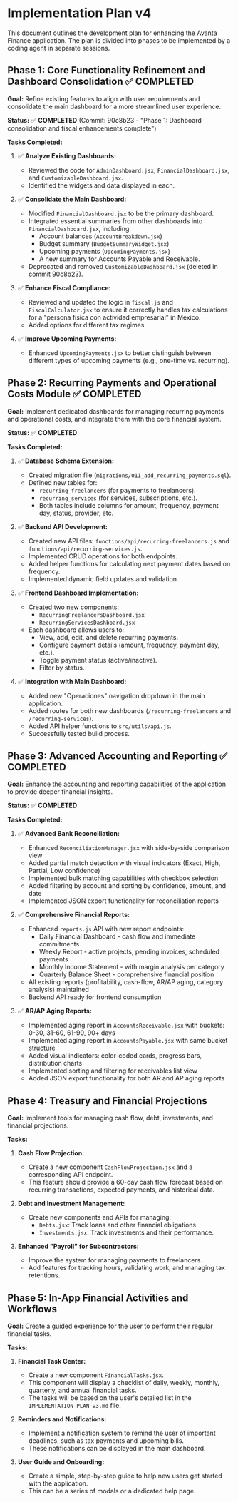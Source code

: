 # Implementation Plan v4

This document outlines the development plan for enhancing the Avanta Finance application. The plan is divided into phases to be implemented by a coding agent in separate sessions.

## Phase 1: Core Functionality Refinement and Dashboard Consolidation ✅ COMPLETED

**Goal:** Refine existing features to align with user requirements and consolidate the main dashboard for a more streamlined user experience.

**Status:** ✅ **COMPLETED** (Commit: 90c8b23 - "Phase 1: Dashboard consolidation and fiscal enhancements complete")

**Tasks Completed:**

1.  ✅ **Analyze Existing Dashboards:**
    *   Reviewed the code for `AdminDashboard.jsx`, `FinancialDashboard.jsx`, and `CustomizableDashboard.jsx`.
    *   Identified the widgets and data displayed in each.

2.  ✅ **Consolidate the Main Dashboard:**
    *   Modified `FinancialDashboard.jsx` to be the primary dashboard.
    *   Integrated essential summaries from other dashboards into `FinancialDashboard.jsx`, including:
        *   Account balances (`AccountBreakdown.jsx`)
        *   Budget summary (`BudgetSummaryWidget.jsx`)
        *   Upcoming payments (`UpcomingPayments.jsx`)
        *   A new summary for Accounts Payable and Receivable.
    *   Deprecated and removed `CustomizableDashboard.jsx` (deleted in commit 90c8b23).

3.  ✅ **Enhance Fiscal Compliance:**
    *   Reviewed and updated the logic in `fiscal.js` and `FiscalCalculator.jsx` to ensure it correctly handles tax calculations for a "persona física con actividad empresarial" in Mexico.
    *   Added options for different tax regimes.

4.  ✅ **Improve Upcoming Payments:**
    *   Enhanced `UpcomingPayments.jsx` to better distinguish between different types of upcoming payments (e.g., one-time vs. recurring).

## Phase 2: Recurring Payments and Operational Costs Module ✅ COMPLETED

**Goal:** Implement dedicated dashboards for managing recurring payments and operational costs, and integrate them with the core financial system.

**Status:** ✅ **COMPLETED**

**Tasks Completed:**

1.  ✅ **Database Schema Extension:**
    *   Created migration file (`migrations/011_add_recurring_payments.sql`).
    *   Defined new tables for:
        *   `recurring_freelancers` (for payments to freelancers).
        *   `recurring_services` (for services, subscriptions, etc.).
        *   Both tables include columns for amount, frequency, payment day, status, provider, etc.

2.  ✅ **Backend API Development:**
    *   Created new API files: `functions/api/recurring-freelancers.js` and `functions/api/recurring-services.js`.
    *   Implemented CRUD operations for both endpoints.
    *   Added helper functions for calculating next payment dates based on frequency.
    *   Implemented dynamic field updates and validation.

3.  ✅ **Frontend Dashboard Implementation:**
    *   Created two new components:
        *   `RecurringFreelancersDashboard.jsx`
        *   `RecurringServicesDashboard.jsx`
    *   Each dashboard allows users to:
        *   View, add, edit, and delete recurring payments.
        *   Configure payment details (amount, frequency, payment day, etc.).
        *   Toggle payment status (active/inactive).
        *   Filter by status.

4.  ✅ **Integration with Main Dashboard:**
    *   Added new "Operaciones" navigation dropdown in the main application.
    *   Added routes for both new dashboards (`/recurring-freelancers` and `/recurring-services`).
    *   Added API helper functions to `src/utils/api.js`.
    *   Successfully tested build process.

## Phase 3: Advanced Accounting and Reporting ✅ COMPLETED

**Goal:** Enhance the accounting and reporting capabilities of the application to provide deeper financial insights.

**Status:** ✅ **COMPLETED**

**Tasks Completed:**

1.  ✅ **Advanced Bank Reconciliation:**
    *   Enhanced `ReconciliationManager.jsx` with side-by-side comparison view
    *   Added partial match detection with visual indicators (Exact, High, Partial, Low confidence)
    *   Implemented bulk matching capabilities with checkbox selection
    *   Added filtering by account and sorting by confidence, amount, and date
    *   Implemented JSON export functionality for reconciliation reports

2.  ✅ **Comprehensive Financial Reports:**
    *   Enhanced `reports.js` API with new report endpoints:
        *   Daily Financial Dashboard - cash flow and immediate commitments
        *   Weekly Report - active projects, pending invoices, scheduled payments
        *   Monthly Income Statement - with margin analysis per category
        *   Quarterly Balance Sheet - comprehensive financial position
    *   All existing reports (profitability, cash-flow, AR/AP aging, category analysis) maintained
    *   Backend API ready for frontend consumption

3.  ✅ **AR/AP Aging Reports:**
    *   Implemented aging report in `AccountsReceivable.jsx` with buckets: 0-30, 31-60, 61-90, 90+ days
    *   Implemented aging report in `AccountsPayable.jsx` with same bucket structure
    *   Added visual indicators: color-coded cards, progress bars, distribution charts
    *   Implemented sorting and filtering for receivables list view
    *   Added JSON export functionality for both AR and AP aging reports

## Phase 4: Treasury and Financial Projections

**Goal:** Implement tools for managing cash flow, debt, investments, and financial projections.

**Tasks:**

1.  **Cash Flow Projection:**
    *   Create a new component `CashFlowProjection.jsx` and a corresponding API endpoint.
    *   This feature should provide a 60-day cash flow forecast based on recurring transactions, expected payments, and historical data.

2.  **Debt and Investment Management:**
    *   Create new components and APIs for managing:
        *   `Debts.jsx`: Track loans and other financial obligations.
        *   `Investments.jsx`: Track investments and their performance.

3.  **Enhanced "Payroll" for Subcontractors:**
    *   Improve the system for managing payments to freelancers.
    *   Add features for tracking hours, validating work, and managing tax retentions.

## Phase 5: In-App Financial Activities and Workflows

**Goal:** Create a guided experience for the user to perform their regular financial tasks.

**Tasks:**

1.  **Financial Task Center:**
    *   Create a new component `FinancialTasks.jsx`.
    *   This component will display a checklist of daily, weekly, monthly, quarterly, and annual financial tasks.
    *   The tasks will be based on the user's detailed list in the `IMPLEMENTATION PLAN v3.md` file.

2.  **Reminders and Notifications:**
    *   Implement a notification system to remind the user of important deadlines, such as tax payments and upcoming bills.
    *   These notifications can be displayed in the main dashboard.

3.  **User Guide and Onboarding:**
    *   Create a simple, step-by-step guide to help new users get started with the application.
    *   This can be a series of modals or a dedicated help page.

